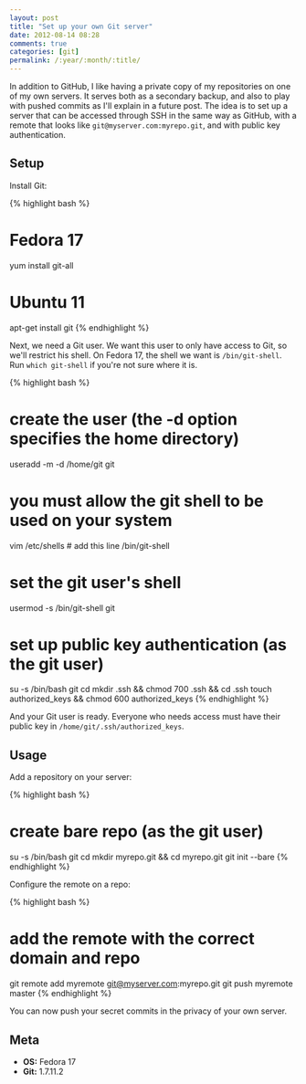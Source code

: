 ```yaml
---
layout: post
title: "Set up your own Git server"
date: 2012-08-14 08:28
comments: true
categories: [git]
permalink: /:year/:month/:title/
---
```


In addition to GitHub, I like having a private copy of my repositories on one of
my own servers. It serves both as a secondary backup, and also to play with
pushed commits as I'll explain in a future post. The idea is to set up a server
that can be accessed through SSH in the same way as GitHub, with a remote that
looks like `git@myserver.com:myrepo.git`, and with public key authentication.

<!--more-->

## Setup

Install Git:

{% highlight bash %}
# Fedora 17
yum install git-all

# Ubuntu 11
apt-get install git
{% endhighlight %}

Next, we need a Git user. We want this user to only have access to Git, so we'll
restrict his shell. On Fedora 17, the shell we want is `/bin/git-shell`. Run
`which git-shell` if you're not sure where it is.

{% highlight bash %}
# create the user (the -d option specifies the home directory)
useradd -m -d /home/git git

# you must allow the git shell to be used on your system
vim /etc/shells
    # add this line
    /bin/git-shell

# set the git user's shell
usermod -s /bin/git-shell git

# set up public key authentication (as the git user)
su -s /bin/bash git
    cd
    mkdir .ssh && chmod 700 .ssh && cd .ssh
    touch authorized_keys && chmod 600 authorized_keys
{% endhighlight %}

And your Git user is ready. Everyone who needs access must have their public key
in `/home/git/.ssh/authorized_keys`.

## Usage

Add a repository on your server:

{% highlight bash %}

# create bare repo (as the git user)
su -s /bin/bash git
    cd
    mkdir myrepo.git && cd myrepo.git
    git init --bare
{% endhighlight %}

Configure the remote on a repo:

{% highlight bash %}
# add the remote with the correct domain and repo
git remote add myremote git@myserver.com:myrepo.git
git push myremote master
{% endhighlight %}

You can now push your secret commits in the privacy of your own server.

## Meta

* **OS:** Fedora 17
* **Git:** 1.7.11.2
